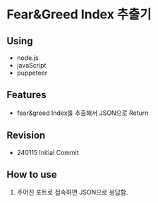 # Fear&Greed Index 추출기
## Using
* node.js
* javaScript
* puppeteer

## Features
* fear&greed Index를 추출해서 JSON으로 Return

## Revision
* 240115 Initial Commit

## How to use
1. 주어진 포트로 접속하면 JSON으로 응답함.